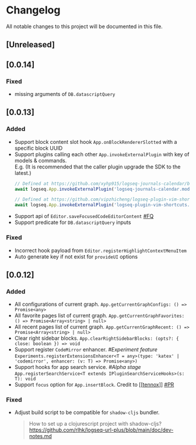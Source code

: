 # Changelog

All notable changes to this project will be documented in this file.

## [Unreleased]

## [0.0.14]

### Fixed
- missing arguments of `DB.datascriptQuery`

## [0.0.13]

### Added
- Support block content slot hook `App.onBlockRendererSlotted` with a specific block UUID
- Support plugins calling each other `App.invokeExternalPlugin` with key of models & commands.  
  E.g. (It is recommended that the caller plugin upgrade the SDK to the latest.)
  ```typescript
  // Defined at https://github.com/xyhp915/logseq-journals-calendar/blob/main/src/main.js#L74
  await logseq.App.invokeExternalPlugin('logseq-journals-calendar.models.goToToday')
  
  // Defined at https://github.com/vipzhicheng/logseq-plugin-vim-shortcuts/blob/bec05aeee8/src/keybindings/down.ts#L20
  await logseq.App.invokeExternalPlugin('logseq-plugin-vim-shortcuts.commands.vim-shortcut-down-0')
  ```
- Support api of `Editor.saveFocusedCodeEditorContent` [#FQ](https://github.com/logseq/logseq/issues/7714)
- Support predicate for `DB.datascriptQuery` inputs

### Fixed
- Incorrect hook payload from `Editor.registerHighlightContextMenuItem`
- Auto generate key if not exist for `provideUI` options

## [0.0.12]

### Added

- All configurations of current graph.
  `App.getCurrentGraphConfigs: () => Promise<any>`
- All favorite pages list of current graph.
  `App.getCurrentGraphFavorites: () => Promise<Array<string> | null>`
- All recent pages list of current graph.
  `App.getCurrentGraphRecent: () => Promise<Array<string> | null>`
- Clear right sidebar blocks.
  `App.clearRightSidebarBlocks: (opts?: { close: boolean }) => void`
- Support register `CodeMirror` enhancer. _#Experiment feature_
  `Experiments.registerExtensionsEnhancer<T = any>(type: 'katex' | 'codemirror', enhancer: (v: T) => Promise<any>)`
- Support hooks for app search service. _#Alpha stage_
  `App.registerSearchService<T extends IPluginSearchServiceHooks>(s: T): void`
- Support `focus` option for `App.insertBlock`. Credit
  to [[[tennox](https://github.com/tennox)]] [#PR](https://github.com/logseq/logseq/commit/4217057a44de65e5c64be37857af2fb4e9534b24)

### Fixed

- Adjust build script to be compatible for `shadow-cljs` bundler.
  > How to set up a clojurescript project with shadow-cljs?
  > https://github.com/rlhk/logseq-url-plus/blob/main/doc/dev-notes.md
